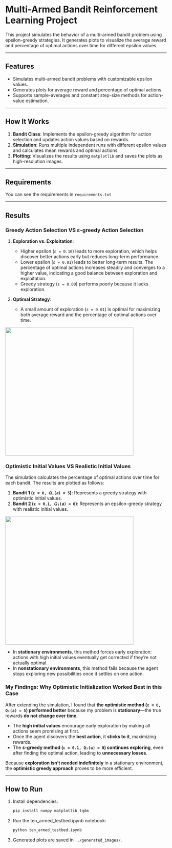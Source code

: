 # Multi-Armed Bandit Reinforcement Learning Project

This project simulates the behavior of a multi-armed bandit problem using epsilon-greedy strategies. It generates plots to visualize the average reward and percentage of optimal actions over time for different epsilon values.

---
## Features
- Simulates multi-armed bandit problems with customizable epsilon values.
- Generates plots for average reward and percentage of optimal actions.
- Supports sample-averages and constant step-size methods for action-value estimation.

---
## How It Works
1. **Bandit Class**: Implements the epsilon-greedy algorithm for action selection and updates action values based on rewards.
2. **Simulation**: Runs multiple independent runs with different epsilon values and calculates mean rewards and optimal actions.
3. **Plotting**: Visualizes the results using `matplotlib` and saves the plots as high-resolution images.

---
## Requirements

You can see the requirements in `requirements.txt`

---

## Results 
### Greedy Action Selection VS ε-greedy Action Selection

1. **Exploration vs. Exploitation**:
   - Higher epsilon (`ε = 0.10`) leads to more exploration, which helps discover better actions early but reduces long-term performance.
   - Lower epsilon (`ε = 0.01`) leads to better long-term results. The percentage of optimal actions increases steadily and converges to a higher value, indicating a good balance between exploration and exploitation.
   - Greedy strategy (`ε = 0.00`) performs poorly because it lacks exploration.

2. **Optimal Strategy**:
   - A small amount of exploration (`ε = 0.01`) is optimal for maximizing both average reward and the percentage of optimal actions over time.
  
     
<img src="https://github.com/user-attachments/assets/f96a748d-1179-477d-92ef-4828d0e1b068" width="400" />

### Optimistic Initial Values VS Realistic Initial Values

The simulation calculates the percentage of optimal actions over time for each bandit. The results are plotted as follows:

1. **Bandit 1 (`ε = 0, 𝑄₁(𝑎) = 5`)**: Represents a greedy strategy with optimistic initial values.
2. **Bandit 2 (`ε = 0.1, 𝑄₁(𝑎) = 0`)**: Represents an epsilon-greedy strategy with realistic initial values.

<img src="https://github.com/user-attachments/assets/9b01d312-d812-460b-a7b3-50aa9d0ab5f1" width="400" />



 - In **stationary environments**, this method forces early exploration: actions with high initial values eventually get corrected if they’re not actually optimal.
 - In **nonstationary environments**, this method fails because the agent stops exploring new possibilities once it settles on one action.

### My Findings: Why Optimistic Initialization Worked Best in this Case  

After extending the simulation, I found that **the optimistic method (`ε = 0, Q₁(a) = 5`) performed better** because my problem is **stationary**—the true rewards **do not change over time**.  


- The **high initial values** encourage early exploration by making all actions seem promising at first.  
- Once the agent discovers the **best action**, it **sticks to it**, maximizing rewards.  
- The **ε-greedy method (`ε = 0.1, Q₁(a) = 0`) continues exploring**, even after finding the optimal action, leading to **unnecessary losses**.  

Because **exploration isn’t needed indefinitely** in a stationary environment, the **optimistic greedy approach** proves to be more efficient.  


---
## How to Run
1. Install dependencies:
   ```bash
   pip install numpy matplotlib tqdm
   
2. Run the ten_armed_testbed.ipynb notebook:

   ```bash
   python ten_armed_testbed.ipynb
   
3. Generated plots are saved in `../generated_images/`.